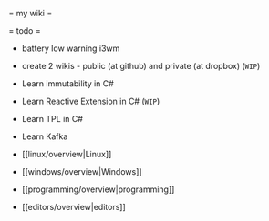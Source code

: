 = my wiki =

= todo =
* battery low warning i3wm
* create 2 wikis - public (at github) and private (at dropbox) (`WIP`)
* Learn immutability in C#
* Learn Reactive Extension in C# (`WIP`)
* Learn TPL in C#
* Learn Kafka

* [[linux/overview|Linux]]
* [[windows/overview|Windows]]
* [[programming/overview|programming]]
* [[editors/overview|editors]]
